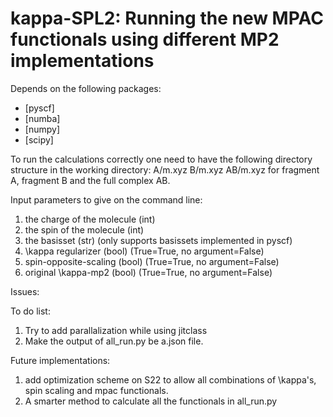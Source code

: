 # kappa-SPL2: Running the new MPAC functionals using different MP2 implementations

Depends on the following packages:
- [pyscf]
- [numba]
- [numpy]
- [scipy]

To run the calculations correctly one need to have the following directory structure in the working directory:
A/m.xyz
B/m.xyz
AB/m.xyz
for fragment A, fragment B and the full complex AB.

Input parameters to give on the command line:
1. the charge of the molecule (int)
2. the spin of the molecule (int)
3. the basisset (str) (only supports basissets implemented in pyscf)
4. \kappa regularizer (bool) (True=True, no argument=False)
5. spin-opposite-scaling (bool) (True=True, no argument=False)
6. original \kappa-mp2 (bool) (True=True, no argument=False)

Issues:

To do list:
1. Try to add parallalization while using jitclass
2. Make the output of all_run.py be a.json file.

Future implementations:
1. add optimization scheme on S22 to allow all combinations of \kappa's, spin scaling and mpac functionals.
2. A smarter method to calculate all the functionals in all_run.py

